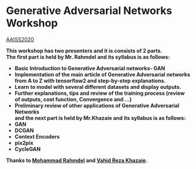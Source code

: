 # Generative Adversarial Networks Workshop


[AAISS2020](http://aaiss.ceit.aut.ac.ir/)

<b>This workshop has two presenters and it is consists of 2 parts.  
The first part is held by Mr. Rahmdel and its syllabus is as follows:  
- Basic Introduction to Generative Adversarial networks- GAN  
- Implementation of the main article of Generative Adversarial networks from A to Z with tensorflow2 and step-by-step explanations.  
- Learn to model with several different datasets and display outputs.  
- Further explanations, tips and review of the training process (review of outputs, cost function, Convergence and ...)  
- Preliminary review of other applications of Generative Adversarial Networks  
and the next part is held by Mr.Khazaie and its syllabus is as follows:  
- GAN
- DCGAN
- Context Encoders
- pix2pix
- CycleGAN

Thanks to [Mohammad Rahmdel](https://github.com/Mohammad-Rahmdel) and [Vahid Reza Khazaie](https://github.com/vrkh1996).
